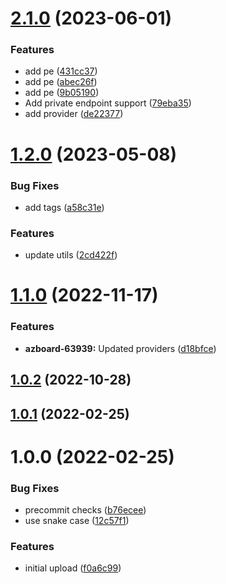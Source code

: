 # [2.1.0](https://github.com/longviewsystems/terraform-azurerm-key-vault/compare/2.0.0...2.1.0) (2023-06-01)


### Features

* add pe ([431cc37](https://github.com/longviewsystems/terraform-azurerm-key-vault/commit/431cc375c67a7e7a58422c02740ecbe02780d154))
* add pe ([abec26f](https://github.com/longviewsystems/terraform-azurerm-key-vault/commit/abec26fb55b306f19bd9e441d100ac151b63e308))
* add pe ([9b05190](https://github.com/longviewsystems/terraform-azurerm-key-vault/commit/9b0519064939721ddf9652dafe1fb667ee059626))
* Add private endpoint support ([79eba35](https://github.com/longviewsystems/terraform-azurerm-key-vault/commit/79eba357c55bf95dc82fbde809be4988ba879aa0))
* add provider ([de22377](https://github.com/longviewsystems/terraform-azurerm-key-vault/commit/de22377fe36a485fd6d9b94f4939d96f4f99de13))

# [1.2.0](https://github.com/longviewsystems/terraform-azurerm-key-vault/compare/1.1.0...1.2.0) (2023-05-08)


### Bug Fixes

* add tags ([a58c31e](https://github.com/longviewsystems/terraform-azurerm-key-vault/commit/a58c31ef9b41ebd7e7922a97fa13addfcaf348e2))


### Features

* update utils ([2cd422f](https://github.com/longviewsystems/terraform-azurerm-key-vault/commit/2cd422ff5699501eebe0ab4f2c1145f250b5621a))

# [1.1.0](https://github.com/longviewsystems/terraform-azurerm-key-vault/compare/1.0.2...1.1.0) (2022-11-17)


### Features

* **azboard-63939:** Updated providers ([d18bfce](https://github.com/longviewsystems/terraform-azurerm-key-vault/commit/d18bfce6a7d319f4ed16142182205cd5d79e8dd8))

## [1.0.2](https://github.com/longviewsystems/terraform-azurerm-key-vault/compare/1.0.1...1.0.2) (2022-10-28)

## [1.0.1](https://github.com/longviewsystems/terrafrom-azurerm-key-vault/compare/1.0.0...1.0.1) (2022-02-25)

# 1.0.0 (2022-02-25)


### Bug Fixes

* precommit checks ([b76ecee](https://github.com/longviewsystems/terrafrom-azurerm-key-vault/commit/b76ecee4a5034f5e00f0fad6fd2261cd1f242f61))
* use snake case ([12c57f1](https://github.com/longviewsystems/terrafrom-azurerm-key-vault/commit/12c57f10406491ab04c6f94e140acbeb5ee9f5ea))


### Features

* initial upload ([f0a6c99](https://github.com/longviewsystems/terrafrom-azurerm-key-vault/commit/f0a6c99ae94b64d13e71e3ca7d3c71f0e31bcc40))

